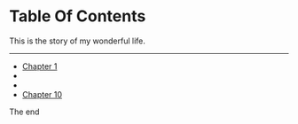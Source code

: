 # Table Of Contents

This is the story of my wonderful life.

---

* [Chapter 1](./chapter1.md)
*
*
* [Chapter 10](./chapter10.md)

The end